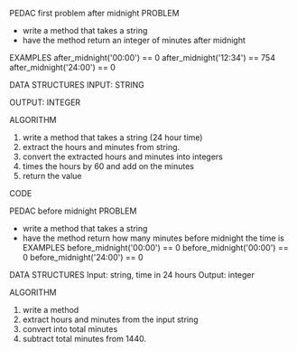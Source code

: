 PEDAC
first problem
after midnight
PROBLEM
- write a method that takes a string
- have the method return an integer of minutes after midnight

EXAMPLES
after_midnight('00:00') == 0
after_midnight('12:34') == 754
after_midnight('24:00') == 0

DATA STRUCTURES
INPUT: STRING

OUTPUT: INTEGER

ALGORITHM
1. write a method that takes a string (24 hour time)
2. extract the hours and minutes from string.
3. convert the extracted hours and minutes into integers
4. times the hours by 60 and add on the minutes
5. return the value

CODE

PEDAC
before midnight
PROBLEM
- write a method that takes a string
- have the method return how many minutes before midnight the time is
EXAMPLES
before_midnight('00:00') == 0
before_midnight('00:00') == 0
before_midnight('24:00') == 0

DATA STRUCTURES
Input: string, time in 24 hours
Output: integer

ALGORITHM
1. write a method
2. extract hours and minutes from the input string
3. convert into total minutes
4. subtract total minutes from 1440.
